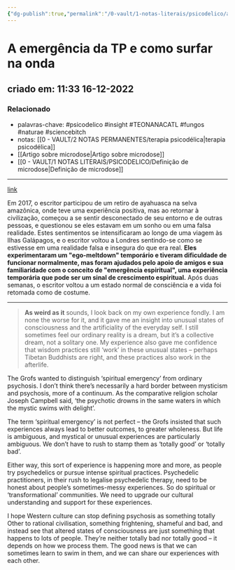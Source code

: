 ```yaml
---
{"dg-publish":true,"permalink":"/0-vault/1-notas-literais/psicodelico/a-emergencia-da-tp-e-como-surfar-na-onda/","tags":["psicodelico","insight","TEONANACATL","fungos","naturae","sciencebitch"],"dgHomeLink":true,"dgShowLocalGraph":true,"dgShowFileTree":true,"dgEnableSearch":true}
---
```


# A emergência da TP e como surfar na onda
## criado em: 11:33 16-12-2022

### Relacionado
- palavras-chave: #psicodelico #insight #TEONANACATL #fungos #naturae #sciencebitch
- notas: [[0 - VAULT/2 NOTAS PERMANENTES/terapia psicodélica\|terapia psicodélica]]
- [[Artigo sobre microdose\|Artigo sobre microdose]]
- [[0 - VAULT/1 NOTAS LITERAIS/PSICODELICO/Definição de microdose\|Definição de microdose]]
---
[link](https://psyche.co/ideas/a-spiritual-emergency-can-be-wild-this-is-how-to-ride-the-wave)

Em 2017, o escritor participou de um retiro de ayahuasca na selva amazônica, onde teve uma experiência positiva, mas ao retornar à civilização, começou a se sentir desconectado de seu entorno e de outras pessoas, e questionou se eles estavam em um sonho ou em uma falsa realidade. Estes sentimentos se intensificaram ao longo de uma viagem às Ilhas Galápagos, e o escritor voltou a Londres sentindo-se como se estivesse em uma realidade falsa e insegura do que era real. **Eles experimentaram um "ego-meltdown" temporário e tiveram dificuldade de funcionar normalmente, mas foram ajudados pelo apoio de amigos e sua familiaridade com o conceito de "emergência espiritual", uma experiência temporária que pode ser um sinal de crescimento espiritual.** Após duas semanas, o escritor voltou a um estado normal de consciência e a vida foi retomada como de costume.

---
>**As weird as it** sounds, I look back on my own experience fondly. I am none the worse for it, and it gave me an insight into unusual states of consciousness and the artificiality of the everyday self. I still sometimes feel our ordinary reality is a dream, but it’s a collective dream, not a solitary one. My experience also gave me confidence that wisdom practices still ‘work’ in these unusual states – perhaps Tibetan Buddhists are right, and these practices also work in the afterlife.

The Grofs wanted to distinguish ‘spiritual emergency’ from ordinary psychosis. I don’t think there’s necessarily a hard border between mysticism and psychosis, more of a continuum. As the comparative religion scholar Joseph Campbell said, ‘the psychotic drowns in the same waters in which the mystic swims with delight’.

The term ‘spiritual emergency’ is not perfect – the Grofs insisted that such experiences always lead to better outcomes, to greater wholeness. But life is ambiguous, and mystical or unusual experiences are particularly ambiguous. We don’t have to rush to stamp them as ‘totally good’ or ‘totally bad’.

Either way, this sort of experience is happening more and more, as people try psychedelics or pursue intense spiritual practices. Psychedelic practitioners, in their rush to legalise psychedelic therapy, need to be honest about people’s sometimes-messy experiences. So do spiritual or ‘transformational’ communities. We need to upgrade our cultural understanding and support for these experiences.

I hope Western culture can stop defining psychosis as something totally Other to rational civilisation, something frightening, shameful and bad, and instead see that altered states of consciousness are just something that happens to lots of people. They’re neither totally bad nor totally good – it depends on how we process them. The good news is that we can sometimes learn to swim in them, and we can share our experiences with each other.
